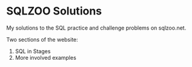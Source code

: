 # SQLZOO Solutions
My solutions to the SQL practice and challenge problems on sqlzoo.net.

Two sections of the website:
1) SQL in Stages
2) More involved examples
